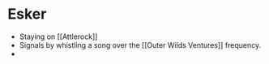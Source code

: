 # Esker
- Staying on [[Attlerock]]
- Signals by whistling a song over the [[Outer Wilds Ventures]] frequency.
- 
